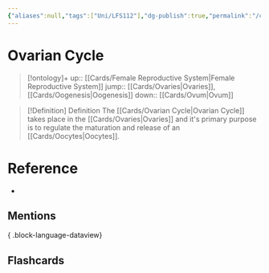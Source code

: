 ```yaml
---
{"aliases":null,"tags":["Uni/LFS112"],"dg-publish":true,"permalink":"/cards/ovarian-cycle/","dgPassFrontmatter":true}
---
```


# Ovarian Cycle

> [!ontology]+
> up:: [[Cards/Female Reproductive System\|Female Reproductive System]]
> jump:: [[Cards/Ovaries\|Ovaries]], [[Cards/Oogenesis\|Oogenesis]]
> down:: [[Cards/Ovum\|Ovum]]

> [!Definition] Definition
> The [[Cards/Ovarian Cycle\|Ovarian Cycle]] takes place in the [[Cards/Ovaries\|Ovaries]] and it's primary purpose is to regulate the maturation and release of an [[Cards/Oocytes\|Oocytes]].

# Reference
- 

## Mentions

{ .block-language-dataview}

## Flashcards
